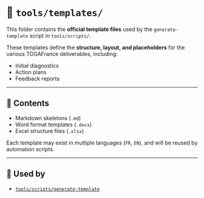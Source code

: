# 🧩 `tools/templates/`

This folder contains the **official template files** used by the `generate-template` script in `tools/scripts/`.

These templates define the **structure, layout, and placeholders** for the various TOGAFrance deliverables, including:

- Initial diagnostics
- Action plans
- Feedback reports

---

## 📁 Contents

- Markdown skeletons (`.md`)
- Word format templates (`.docx`)
- Excel structure files (`.xlsx`)

Each template may exist in multiple languages (`FR`, `EN`), and will be reused by automation scripts.

---

## 🧪 Used by

- [`tools/scripts/generate-template`](../scripts/generate-template)
